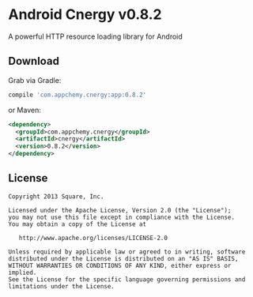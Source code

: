 Android Cnergy v0.8.2
=====================

A powerful HTTP resource loading library for Android

Download
--------

Grab via Gradle:
```groovy
compile 'com.appchemy.cnergy:app:0.8.2'
```
or Maven:
```xml
<dependency>
  <groupId>com.appchemy.cnergy</groupId>
  <artifactId>cnergy</artifactId>
  <version>0.8.2</version>
</dependency>
```

License
--------

    Copyright 2013 Square, Inc.

    Licensed under the Apache License, Version 2.0 (the "License");
    you may not use this file except in compliance with the License.
    You may obtain a copy of the License at

       http://www.apache.org/licenses/LICENSE-2.0

    Unless required by applicable law or agreed to in writing, software
    distributed under the License is distributed on an "AS IS" BASIS,
    WITHOUT WARRANTIES OR CONDITIONS OF ANY KIND, either express or implied.
    See the License for the specific language governing permissions and
    limitations under the License.


